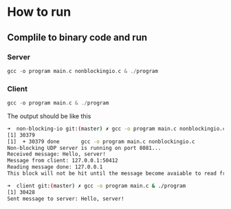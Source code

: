 # How to run
## Complile to binary code and run
### Server
```c
gcc -o program main.c nonblockingio.c & ./program
```

### Client

```c
gcc -o program main.c & ./program
```
The output should be like this
```bash
➜  non-blocking-io git:(master) ✗ gcc -o program main.c nonblockingio.c & ./program
[1] 30379
[1]  + 30379 done       gcc -o program main.c nonblockingio.c
Non-blocking UDP server is running on port 8081...
Received message: Hello, server!
Message from client: 127.0.0.1:50412
Reading message done: 127.0.0.1
This block will not be hit until the message become avaiable to read from and the read process has done%  
```

```bash
➜  client git:(master) ✗ gcc -o program main.c & ./program
[1] 30428
Sent message to server: Hello, server!
```